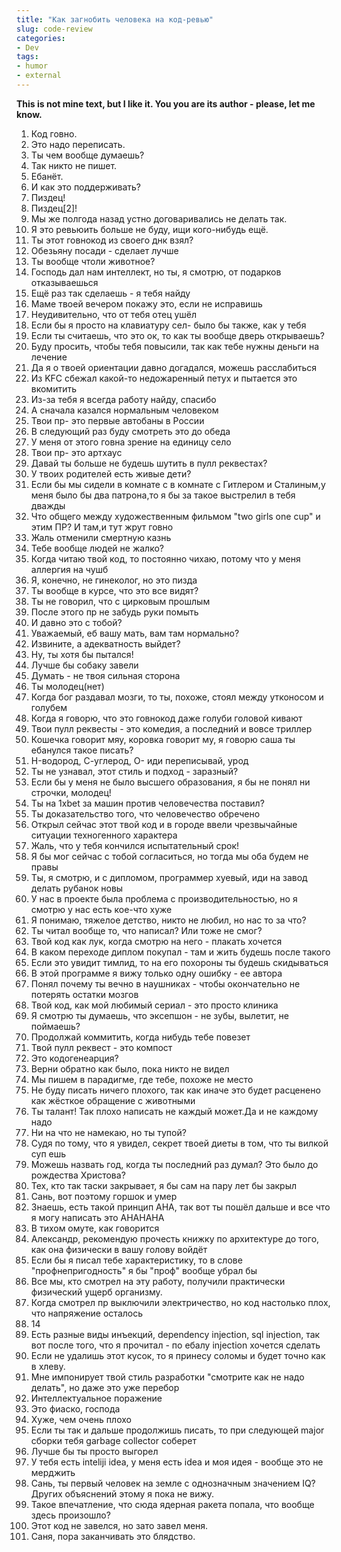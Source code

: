 ```yaml
---
title: "Как загнобить человека на код-ревью"
slug: code-review
categories:
- Dev
tags:
- humor
- external
---
```


**This is not mine text, but I like it. You you are its author - please, let me know.**

1. Код говно.
2. Это надо переписать.
3. Ты чем вообще думаешь?
4. Так никто не пишет.
5. Ебанёт.
6. И как это поддерживать?
7. Пиздец!
8. Пиздец[2]!
9. Мы же полгода назад устно договаривались не делать так.
10. Я это ревьюить больше не буду, ищи кого-нибудь ещё.
11. Ты этот говнокод из своего днк взял?
12. Обезьяну посади - сделает лучше
13. Ты вообще чтоли животное?
14. Господь дал нам интеллект, но ты, я смотрю, от подарков отказываешься
15. Ещё раз так сделаешь - я тебя найду
16. Маме твоей вечером покажу это, если не исправишь
17. Неудивительно, что от тебя отец ушёл
18. Если бы я просто на клавиатуру сел- было бы также, как у тебя
19. Если ты считаешь, что это ок, то как ты вообще дверь открываешь?
20. Буду просить, чтобы тебя повысили, так как тебе нужны деньги на лечение
21. Да я о твоей ориентации давно догадался, можешь расслабиться
22. Из KFC сбежал какой-то недожаренный петух и пытается это вкомитить
23. Из-за тебя я всегда работу найду, спасибо
24. А сначала казался нормальным человеком
25. Твои пр- это первые автобаны в России
26. В следующий раз буду смотреть это до обеда
27. У меня от этого говна зрение на единицу село
28. Твои пр- это артхаус
29. Давай ты больше не будешь шутить в пулл реквестах?
30. У твоих родителей есть живые дети?
31. Если бы мы сидели в комнате с в комнате с Гитлером и Сталиным,у меня было бы два патрона,то я бы за такое выстрелил в тебя дважды
32. Что общего между художественным фильмом "two girls one cup" и этим ПР? И там,и тут жрут говно
33. Жаль отменили смертную казнь
34. Тебе вообще людей не жалко?
35. Когда читаю твой код, то постоянно чихаю, потому что у меня аллергия на чушб
36. Я, конечно, не гинеколог, но это пизда
37. Ты вообще в курсе, что это все видят?
38. Ты не говорил, что с цирковым прошлым
39. После этого пр не забудь руки помыть
40. И давно это с тобой?
41. Уважаемый, еб вашу мать, вам там нормально?
42. Извините, а адекватность выйдет?
43. Ну, ты хотя бы пытался!
44. Лучше бы собаку завели
45. Думать - не твоя сильная сторона
46. Ты молодец(нет)
47. Когда бог раздавал мозги, то ты, похоже, стоял между утконосом и голубем
48. Когда я говорю, что это говнокод даже голуби головой кивают
49. Твои пулл реквесты - это комедия, а последний и вовсе триллер
50. Кошечка говорит мяу, коровка говорит му, я говорю саша ты ебанулся такое писать?
51. H-водород, С-углерод, O- иди переписывай, урод
52. Ты не узнавал, этот стиль и подход - заразный?
53. Если бы у меня не было высшего образования, я бы не понял ни строчки, молодец!
54. Ты на 1xbet за машин против человечества поставил?
55. Ты доказательство того, что человечество обречено
56. Открыл сейчас этот твой код и в городе ввели чрезвычайные ситуации техногенного характера
57. Жаль, что у тебя кончился испытательный срок!
58. Я бы мог сейчас с тобой согласиться, но тогда мы оба будем не правы
59. Ты, я смотрю, и с дипломом, программер хуевый, иди на завод делать рубанок новы
60. У нас в проекте была проблема с производительностью, но я смотрю у нас есть кое-что хуже
61. Я понимаю, тяжелое детство, никто не любил, но нас то за что?
62. Ты читал вообще то, что написал? Или тоже не смог?
63. Твой код как лук, когда смотрю на него - плакать хочется
64. В каком переходе диплом покупал - там и жить будешь после такого
65. Если это увидит тимлид, то на его похороны ты будешь скидываться
66. В этой программе я вижу только одну ошибку - ее автора
67. Понял почему ты вечно в наушниках - чтобы окончательно не потерять остатки мозгов
68. Твой код, как мой любимый сериал - это просто клиника
69. Я смотрю ты думаешь, что эксепшон - не зубы, вылетит, не поймаешь?
70. Продолжай коммитить, когда нибудь тебе повезет
71. Твой пулл реквест - это компост
72. Это кодогенеарция?
73. Верни обратно как было, пока никто не видел
74. Мы пишем в парадигме, где тебе, похоже не место
75. Не буду писать ничего плохого, так как иначе это будет расценено как жёсткое обращение с животными
76. Ты талант! Так плохо написать не каждый может.Да и не каждому надо
77. Ни на что не намекаю, но ты тупой?
78. Судя по тому, что я увидел, секрет твоей диеты в том, что ты вилкой суп ешь
79. Можешь назвать год, когда ты последний раз думал? Это было до рождества Христова?
80. Тех, кто так таски закрывает, я бы сам на пару лет бы закрыл
81. Сань, вот поэтому горшок и умер
82. Знаешь, есть такой принцип AHA, так вот ты пошёл дальше и все что я могу написать это AHAHAHA
83. В тихом омуте, как говорится
84. Александр, рекомендую прочесть книжку по архитектуре до того, как она физически в вашу голову войдёт
85. Если бы я писал тебе характеристику, то в слове "профнепригодность" я бы "проф" вообще убрал бы
86. Все мы, кто смотрел на эту работу, получили практически физический ущерб организму.
87. Когда смотрел пр выключили электричество, но код настолько плох, что напряжение осталось
88. 14
89. Есть разные виды инъекций, dependency injection, sql injection, так вот после того, что я прочитал - по ебалу injection хочется сделать
90. Если не удалишь этот кусок, то я принесу соломы и будет точно как в хлеву.
91. Мне импонирует твой стиль разработки "смотрите как не надо делать", но даже это уже перебор
92. Интеллектуальное поражение
93. Это фиаско, господа
94. Хуже, чем очень плохо
95. Если ты так и дальше продолжишь писать, то при следующей major сборки тебя garbage collector соберет
96. Лучше бы ты просто выгорел
97. У тебя есть inteliji idea, у меня есть idea и моя идея - вообще это не мерджить
98. Сань, ты первый человек на земле с однозначным значением IQ? Других объяснений этому я пока не вижу.
99. Такое впечатление, что сюда ядерная ракета попала, что вообще здесь произошло?
100. Этот код не завелся, но зато завел меня.
101. Саня, пора заканчивать это блядство.
